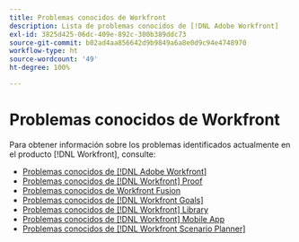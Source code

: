 ```yaml
---
title: Problemas conocidos de Workfront
description: Lista de problemas conocidos de [!DNL Adobe Workfront]
exl-id: 3825d425-06dc-409e-892c-300b389ddc73
source-git-commit: b02ad4aa856642d9b9849a6a8e0d9c94e4748970
workflow-type: ht
source-wordcount: '49'
ht-degree: 100%

---
```


# Problemas conocidos de Workfront

Para obtener información sobre los problemas identificados actualmente en el producto [!DNL Workfront], consulte:

* [Problemas conocidos de [!DNL Adobe Workfront]](newworkfrontexperience.md)
* [Problemas conocidos de [!DNL Workfront] Proof](workfrontproof.md)
* [Problemas conocidos de Workfront Fusion](workfrontfusion.md)
* [Problemas conocidos de [!DNL Workfront Goals]](workfrontgoals.md)
* [Problemas conocidos de [!DNL Workfront] Library](workfrontlibrary.md)
* [Problemas conocidos de [!DNL Workfront] Mobile App](workfrontmobile.md)
* [Problemas conocidos de [!DNL Workfront Scenario Planner]](workfrontscenarioplanner.md)
